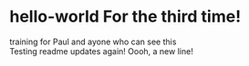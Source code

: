 # hello-world For the third time!
training for Paul and ayone who can see this </br>
Testing readme updates again!
Oooh, a new line!
